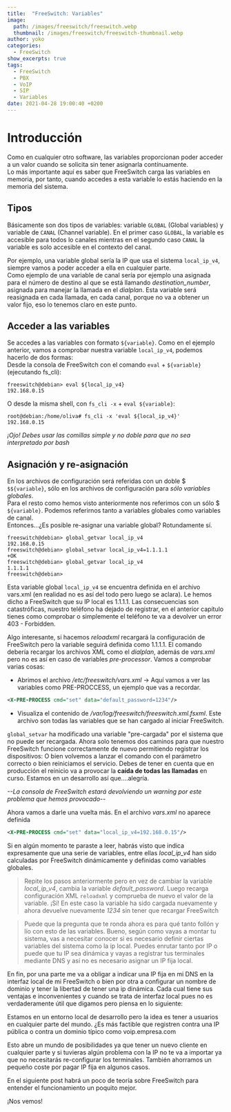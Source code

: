 ```yaml
---
title:  "FreeSwitch: Variables"
image: 
  path: /images/freeswitch/freeswitch.webp
  thumbnail: /images/freeswitch/freeswitch-thumbnail.webp
author: yoko
categories: 
  - FreeSwitch
show_excerpts: true
tags: 
  - FreeSwitch
  - PBX
  - VoIP
  - SIP
  - Variables
date: 2021-04-28 19:00:40 +0200
---
```

# Introducción
Como en cualquier otro software, las variables proporcionan poder acceder a un valor cuando se solicita sin tener asignarla contínuamente.  
Lo más importante aquí es saber que FreeSwitch carga las variables en memoria, por tanto, cuando accedes a esta variable lo estás haciendo en la memoria del sistema.

## Tipos
Básicamente son dos tipos de variables: variable `GLOBAL` (Global variables) y variable de `CANAL` (Channel variable).
En el primer caso `GLOBAL`, la variable es accesible para todos lo canales mientras en el segundo caso `CANAL` la variable es solo accesible en el contexto del canal.  

Por ejemplo, una variable global sería la IP que usa el sistema `local_ip_v4`, siempre vamos a poder acceder a ella en cualquier parte.  
Como ejemplo de una variable de canal sería por ejemplo una asignada para el número de destino al que se está llamando *destination_number*, asignada para manejar la llamada en el _dialplan_. Esta variable será reasignada en cada llamada, en cada canal, porque no va a obtener un valor fijo, eso lo tenemos claro en este punto.

## Acceder a las variables
Se accedes a las variables con formato `${variable}`. Como en el ejemplo anterior, vamos a comprobar nuestra variable `local_ip_v4`, podemos hacerlo de dos formas:  
Desde la consola de FreeSwitch con el comando `eval` + `${variable}` (ejecutando fs_cli):
```
freeswitch@debian> eval ${local_ip_v4}
192.168.0.15
```

O desde la misma shell, con `fs_cli -x` + `eval ${variable}`:
```
root@debian:/home/oliva# fs_cli -x 'eval ${local_ip_v4}'
192.168.0.15
```
<cite>¡Ojo! Debes usar las comillas simple y no doble para que no sea interpretado por bash</cite>

## Asignación y re-asignación
En los archivos de configuración será referidas con un doble $ `$${variable}`, sólo en los archivos de configuración para *sólo variables globales*.  
Para el resto como hemos visto anteriormente nos referimos con un sólo $ `${variable}`. Podemos referirnos tanto a variables globales como variables de canal.  
Entonces...¿Es posible re-asignar una variable global? Rotundamente sí.  

```
freeswitch@debian> global_getvar local_ip_v4
192.168.0.15
freeswitch@debian> global_setvar local_ip_v4=1.1.1.1
+OK
freeswitch@debian> global_getvar local_ip_v4
1.1.1.1
freeswitch@debian>
```

Esta variable global `local_ip_v4` se encuentra definida en el archivo vars.xml (en realidad no es así del todo pero luego se aclara). Le hemos dicho a FreeSwitch que su IP local es 1.1.1.1. Las consecuencias son catastróficas, nuestro teléfono ha dejado de registrar, en el anterior capítulo tienes como comprobar o simplemente el teléfono te va a devolver un error 403 - Forbidden.  

Algo interesante, si hacemos _reloadxml_ recargará la configuración de FreeSwitch pero la variable seguirá definida como 1.1.1.1. El comando debería recargar los archivos XML como el _dialplan_, además de _vars.xml_ pero no es así en caso de variables *pre-processor*. Vamos a comprobar varias cosas:

* Abrimos el archivo _/etc/freeswitch/vars.xml_ -> Aquí vamos a ver las variables como PRE-PROCCESS, un ejemplo que vas a recordar.  

```xml
<X-PRE-PROCESS cmd="set" data="default_password=1234"/>
```

* Visualiza el contenido de _/var/log/freeswitch/freeswitch.xml.fsxml_. Este archivo son todas las variables que se han cargado al iniciar FreeSwitch.

`global_setvar` ha modificado una variable "pre-cargada" por el sistema que no puede ser recargada. Ahora solo tenemos dos caminos para que nuestro FreeSwitch funcione correctamente de nuevo permitiendo registrar los dispositivos: O bien volvemos a lanzar el comando con el parámetro correcto o bien reiniciamos el servicio. Debes de tener en cuenta que en producción el reinicio va a provocar la **caída de todas las llamadas** en curso. Estamos en un desarrollo así que....alegría.

<cite>--La consola de FreeSwitch estará devolviendo un warning por este problema que hemos provocado--</cite>


Ahora vamos a darle una vuelta más. En el archivo _vars.xml_ no aparece definida 
```xml
<X-PRE-PROCESS cmd="set" data="local_ip_v4=192.168.0.15"/>
```
Si en algún momento te paraste a leer, habrás visto que indica expresamente que una serie de variables, entre ellas _local_ip_v4_ han sido calculadas por FreeSwitch dinámicamente y definidas como variables globales. 

>Repite los pasos anteriormente pero en vez de cambiar la variable _local_ip_v4_, cambia la variable _default_password_.
>Luego recarga configuración XML `reloadxml` y comprueba de nuevo el valor de la variable.
>¡Sí! En este caso la variable ha sido cargada nuevamente y ahora devuelve nuevamente _1234_ sin tener que recargar FreeSwitch

>Puede que la pregunta que te ronda ahora es para qué tanto follón y lío con esto de las variables. Bueno, según como vayas a montar tu sistema, vas a necesitar conocer si es necesario definir ciertas variables del sistema como la ip local. Puedes enrutar tanto por IP o puede que tu IP sea dinámica y vayas a registrar tus terminales mediante DNS y así no es necesario asignar un IP fija local.  

En fin, por una parte me va a obligar a indicar una IP fija en mi DNS en la interfaz local de mi FreeSwitch o bien por otra a configurar un nombre de dominio y tener la libertad de tener una ip dinámica. Cada cual tiene sus ventajas e inconvenientes y cuando se trata de interfaz local pues no es verdaderamente útil que digamos pero piensa en lo siguiente:

Estamos en un entorno local de desarrollo pero la idea es tener a usuarios en cualquier parte del mundo. ¿Es más factible que registren contra una IP pública o contra un dominio típico como voip.empresa.com  

Esto abre un mundo de posibilidades ya que tener un nuevo cliente en cualquier parte y si tuvieras algún problema con la IP no te va a importar ya que no necesitarás re-configurar los terminales. También ahorramos un pequeño coste por pagar IP fija en algunos casos.  


En el siguiente post habrá un poco de teoría sobre FreeSwitch para entender el funcionamiento un poquito mejor.  

¡Nos vemos!
